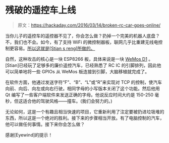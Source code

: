 # 残破的遥控车上线

> 原文：<https://hackaday.com/2016/03/14/broken-rc-car-goes-online/>

当你儿子的遥控车的遥控器不见了，你会怎么做？扔掉一个完美的机器人底盘？不，我们也不会。如今，有了支持 WiFi 的微控制器板，联网几乎比重建无线电控制更容易。[所以这就是[Stian s reng]所做的。](http://jmp.no/blog/wifi-enabled-rc-car)

自然，这种攻击的核心是一块 ESP8266 板，具体来说是一块 [WeMos D1](http://www.wemos.cc/Products/d1_r2.html) 。[Stian]已经玩了足够多的廉价遥控汽车，已经熟悉了 RC IC 的引脚排列，因此他可以简单地将一些 GPIOs 从 WeMos 板连接到引脚，大脑移植就完成了。

在软件方面，他通过发送字符“F”、“B”、“L”或“R”来实现对 TCP 的控制，使汽车向前、向后、向左或向右行驶。相同字母的小写版本关闭了这个功能。然后他用 Qt 编写了一些客户端软件来发送正确的字母。他说反应时间大约是 150-250 毫秒，但这适合他的驾驶风格——撞车。(我们会努力的。)

无论如何，这是一个有趣且相当快速的项目，它重新利用了注定要被扔进垃圾堆的东西，所以这是一个绝对的胜利。接下来的步骤相当开放。有了电脑控制的汽车，他可以做任何事情。接下来你会怎么做？

感谢[Eyewind]的提示！